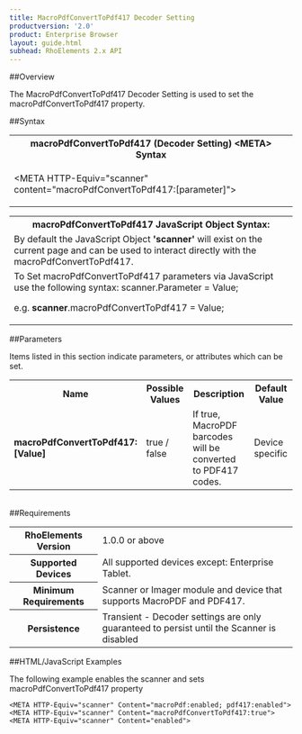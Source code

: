 ```yaml
---
title: MacroPdfConvertToPdf417 Decoder Setting
productversion: '2.0'
product: Enterprise Browser
layout: guide.html
subhead: RhoElements 2.x API
---
```


##Overview

The MacroPdfConvertToPdf417 Decoder Setting is used to set the macroPdfConvertToPdf417 property.

##Syntax

<table class="re-table"><tr><th class="tableHeading">macroPdfConvertToPdf417 (Decoder Setting) &lt;META&gt; Syntax
</th></tr><tr><td class="clsSyntaxCells clsOddRow"><p>&lt;META HTTP-Equiv="scanner" content="macroPdfConvertToPdf417:[parameter]"&gt;</p></td></tr></table>
<table class="re-table"><tr><th class="tableHeading">macroPdfConvertToPdf417 JavaScript Object Syntax:</th></tr><tr><td class="clsSyntaxCells clsOddRow">
By default the JavaScript Object <b>'scanner'</b> will exist on the current page and can be used to interact directly with the macroPdfConvertToPdf417.
</td></tr><tr><td class="clsSyntaxCells clsEvenRow">
To Set macroPdfConvertToPdf417 parameters via JavaScript use the following syntax: scanner.Parameter = Value;
<P />e.g. <b>scanner</b>.macroPdfConvertToPdf417 = Value;
</td></tr></table>


##Parameters


Items listed in this section indicate parameters, or attributes which can be set.
<table class="re-table"><col width="20%" /><col width="20%" /><col width="38%" /><col width="22%" /><tr><th class="tableHeading">Name</th><th class="tableHeading">Possible Values</th><th class="tableHeading">Description</th><th class="tableHeading">Default Value</th></tr><tr><td class="clsSyntaxCells clsOddRow"><b>macroPdfConvertToPdf417:[Value]
</b></td><td class="clsSyntaxCells clsOddRow">true / false</td><td class="clsSyntaxCells clsOddRow">If true, MacroPDF barcodes will be converted to PDF417 codes.</td><td class="clsSyntaxCells clsOddRow">Device specific</td></tr></table>
<table class="re-table"><col width="78%" /><col width="8%" /><col width="1%" /><col width="5%" /><col width="1%" /><col width="5%" /><col width="2%" /></table>





##Requirements

<table class="re-table"><tr><th class="tableHeading">RhoElements Version</th><td class="clsSyntaxCell clsEvenRow">1.0.0 or above
</td></tr><tr><th class="tableHeading">Supported Devices</th><td class="clsSyntaxCell clsOddRow">All supported devices except: Enterprise Tablet.</td></tr><tr><th class="tableHeading">Minimum Requirements</th><td class="clsSyntaxCell clsOddRow">Scanner or Imager module and device that supports MacroPDF and PDF417.</td></tr><tr><th class="tableHeading">Persistence</th><td class="clsSyntaxCell clsEvenRow">Transient - Decoder settings are only guaranteed to persist until the Scanner is disabled</td></tr></table>


##HTML/JavaScript Examples

The following example enables the scanner and sets macroPdfConvertToPdf417 property

	<META HTTP-Equiv="scanner" Content="macroPdf:enabled; pdf417:enabled">
	<META HTTP-Equiv="scanner" Content="macroPdfConvertToPdf417:true">
	<META HTTP-Equiv="scanner" Content="enabled">
					





